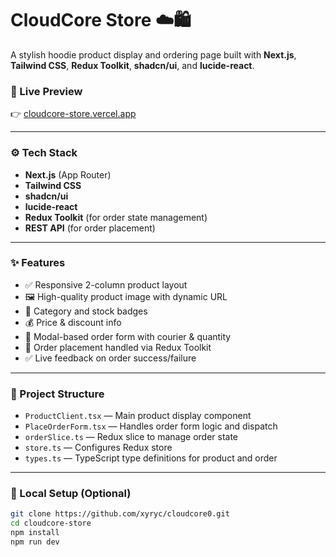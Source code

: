 # CloudCore Store ☁️🛍️

A stylish hoodie product display and ordering page built with **Next.js**, **Tailwind CSS**, **Redux Toolkit**, **shadcn/ui**, and **lucide-react**.

### 🔗 Live Preview

👉 [cloudcore-store.vercel.app](https://cloudcore-store.vercel.app/)

---

### ⚙️ Tech Stack

- **Next.js** (App Router)
- **Tailwind CSS**
- **shadcn/ui**
- **lucide-react**
- **Redux Toolkit** (for order state management)
- **REST API** (for order placement)

---

### ✨ Features

- ✅ Responsive 2-column product layout
- 🖼️ High-quality product image with dynamic URL
- 🔖 Category and stock badges
- 💰 Price & discount info
- 🧾 Modal-based order form with courier & quantity
- 🚀 Order placement handled via Redux Toolkit
- ✅ Live feedback on order success/failure

---

### 🧠 Project Structure

- `ProductClient.tsx` — Main product display component
- `PlaceOrderForm.tsx` — Handles order form logic and dispatch
- `orderSlice.ts` — Redux slice to manage order state
- `store.ts` — Configures Redux store
- `types.ts` — TypeScript type definitions for product and order

---

### 🧪 Local Setup (Optional)

```bash
git clone https://github.com/xyryc/cloudcore0.git
cd cloudcore-store
npm install
npm run dev
```
